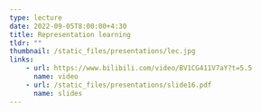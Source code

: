 ```yaml
---
type: lecture
date: 2022-09-05T8:00:00+4:30
title: Representation learning
tldr: ""
thumbnail: /static_files/presentations/lec.jpg
links: 
    - url: https://www.bilibili.com/video/BV1CG411V7aY?t=5.5
      name: video
    - url: /static_files/presentations/slide16.pdf
      name: slides
--- 
```

